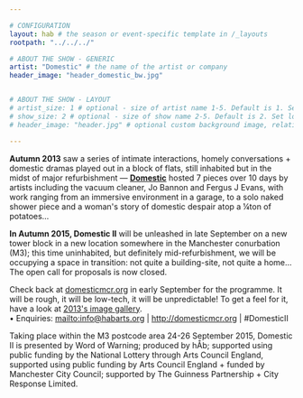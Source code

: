 ```yaml
---

# CONFIGURATION
layout: hab # the season or event-specific template in /_layouts
rootpath: "../../../"

# ABOUT THE SHOW - GENERIC
artist: "Domestic" # the name of the artist or company
header_image: "header_domestic_bw.jpg"   


# ABOUT THE SHOW - LAYOUT
# artist_size: 1 # optional - size of artist name 1-5. Default is 1. Set longer names to lower values
# show_size: 2 # optional - size of show name 2-5. Default is 2. Set longer names to lower values
# header_image: "header.jpg" # optional custom background image, relative to current page

---
```

**Autumn 2013** saw a series of intimate interactions, homely conversations + domestic dramas played out in a block of flats, still inhabited but in the midst of major refurbishment — [**Domestic**](/archive/2013-domestic) hosted 7 pieces over 10 days by artists including the vacuum cleaner, Jo Bannon and Fergus J Evans, with work ranging from an immersive environment in a garage, to a solo naked shower piece and a woman's story of domestic despair atop a ¼ton of potatoes…       
        
**In Autumn 2015, Domestic II** will be unleashed in late September on a new tower block in a new location somewhere in the Manchester conurbation (M3); this time uninhabited, but definitely mid-refurbishment, we will be occupying a space in transition: not quite a building-site, not quite a home… The open call for proposals is now closed.             
                
Check back at [domesticmcr.org](http://www.domesticmcr.org) in early September for the programme. It will be rough, it will be low-tech, it will be unpredictable! To get a feel for it, have a look at [2013's image gallery](/galleries/2013-domestic).         
• Enquiries: <mailto:info@habarts.org> | <http://domesticmcr.org> | #DomesticII           
        
Taking place within the M3 postcode area 24-26 September 2015, Domestic II is presented by Word of Warning; produced by hÅb; supported using public funding by the National Lottery through Arts Council England, supported using public funding by Arts Council England + funded by Manchester City Council; supported by The Guinness Partnership + City Response Limited.
